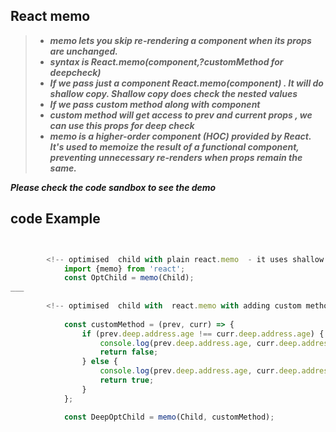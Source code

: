 
## React memo

>- ***memo lets you skip re-rendering a component when its props are unchanged.***
>- ***syntax is React.memo(component,?customMethod for deepcheck)***
>- ***If we pass just a component  React.memo(component) . It will do shallow copy. Shallow copy does check the nested values***
>- ***If we pass custom method along with component***
>- ***custom method will get access to prev and current props , we can use this props for deep check***
>- ***memo is a higher-order component (HOC) provided by React. It's used to memoize the result of a functional component, preventing unnecessary re-renders when props remain the same.***

***Please check the code sandbox  to see the demo***

## code Example
```javascript


        <!-- optimised  child with plain react.memo  - it uses shallow copy -->
            import {memo} from 'react';
            const OptChild = memo(Child);
___
            
        <!-- optimised  child with  react.memo with adding custom method param - for deep shallow  -->
         
            const customMethod = (prev, curr) => {
                if (prev.deep.address.age !== curr.deep.address.age) {
                    console.log(prev.deep.address.age, curr.deep.address.age);
                    return false;
                } else {
                    console.log(prev.deep.address.age, curr.deep.address.age);
                    return true;
                }
            };

            const DeepOptChild = memo(Child, customMethod);


```